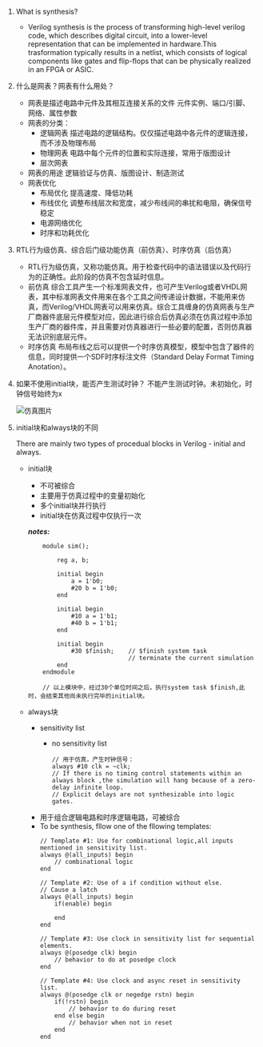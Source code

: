 1. What is synthesis?
    - Verilog synthesis is the process of transforming high-level verilog code, which describes digital circuit, into a lower-level representation that can be implemented in hardware.This trasformation typically results in a netlist, which consists of logical components like gates and flip-flops that can be physically realized in an FPGA or ASIC.
2. 什么是网表？网表有什么用处？
    - 网表是描述电路中元件及其相互连接关系的文件
        元件实例、端口/引脚、网络、属性参数
    - 网表的分类：
        - 逻辑网表
            描述电路的逻辑结构。仅仅描述电路中各元件的逻辑连接，而不涉及物理布局
        - 物理网表
            电路中每个元件的位置和实际连接，常用于版图设计
        - 层次网表
    - 网表的用途
        逻辑验证与仿真、版图设计、制造测试
    - 网表优化
        - 布局优化
            提高速度、降低功耗
        - 布线优化
            调整布线层次和宽度，减少布线间的串扰和电阻，确保信号稳定
        - 电源网络优化
        - 时序和功耗优化
3. RTL行为级仿真、综合后门级功能仿真（前仿真）、时序仿真（后仿真）
    - RTL行为级仿真，又称功能仿真。用于检查代码中的语法错误以及代码行为的正确性。此阶段的仿真不包含延时信息。
    - 前仿真 综合工具产生一个标准网表文件，也可产生Verilog或者VHDL网表，其中标准网表文件用来在各个工具之间传递设计数据，不能用来仿真，而Verilog/VHDL网表可以用来仿真。综合工具缠身的仿真网表与生产厂商器件底层元件模型对应，因此进行综合后仿真必须在仿真过程中添加生产厂商的器件库，并且需要对仿真器进行一些必要的配置，否则仿真器无法识别底层元件。
    - 时序仿真 布局布线之后可以提供一个时序仿真模型，模型中包含了器件的信息，同时提供一个SDF时序标注文件（Standard Delay Format Timing Anotation）。
4. 如果不使用initial块，能否产生测试时钟？
    不能产生测试时钟。未初始化，时钟信号始终为x

    ![仿真图片](https://github.com/Spider-Viper/Picture/blob/main/clock_tb_wave.PNG "仿真波形图")
5. initial块和always块的不同

    There are mainly two types of procedual blocks in Verilog - initial and always.
    - initial块
        * 不可被综合
        * 主要用于仿真过程中的变量初始化
        * 多个initial块并行执行
        * initial块在仿真过程中仅执行一次

        ***notes:***
        ```
            module sim();

                reg a, b;

                initial begin
                    a = 1'b0;
                    #20 b = 1'b0;
                end

                initial begin
                    #10 a = 1'b1;
                    #40 b = 1'b1;
                end
                
                initial begin
                    #30 $finish;    // $finish system task
                                    // terminate the current simulation
                end
            endmodule

            // 以上模块中，经过30个单位时间之后，执行system task $finish,此时，会结束其他尚未执行完毕的initial块。
        ```
    - always块
        * sensitivity list
            - no sensitivity list
                
                ```
                // 用于仿真，产生时钟信号：
                always #10 clk = ~clk;
                // If there is no timing control statements within an always block ,the simulation will hang because of a zero-delay infinite loop.
                // Explicit delays are not synthesizable into logic gates.
                ```                  
        * 用于组合逻辑电路和时序逻辑电路，可被综合
        * To be synthesis, fllow one of the fllowing templates:
            ```
            // Template #1: Use for combinational logic,all inputs mentioned in sensitivity list.
            always @(all_inputs) begin
                // combinational logic
            end

            // Template #2: Use of a if condition without else.
            // Cause a latch
            always @(all_inputs) begin
                if(enable) begin

                end
            end

            // Template #3: Use clock in sensitivity list for sequential elements.
            always @(posedge clk) begin
                // behavior to do at posedge clock
            end

            // Template #4: Use clock and async reset in sensitivity list.
            always @(posedge clk or negedge rstn) begin
                if(!rstn) begin
                    // behavior to do during reset
                end else begin
                    // behavior when not in reset
                end
            end


        

